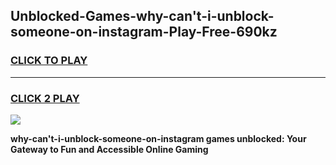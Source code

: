 
## Unblocked-Games-why-can't-i-unblock-someone-on-instagram-Play-Free-690kz
<h3>
<a href="https://premium76.site?title=why-can't-i-unblock-someone-on-instagram&ref=18A1">CLICK TO PLAY</a></h3>
<hr>

<h3>
<a href="https://premium76.site?title=why-can't-i-unblock-someone-on-instagram&ref=18A1">CLICK 2 PLAY</a>
  
</h3>

<a href="https://premium76.site?title=why-can't-i-unblock-someone-on-instagram&ref=18A1"><img src="https://clearcache.store/games.png"></a>


**why-can't-i-unblock-someone-on-instagram games unblocked: Your Gateway to Fun and Accessible Online Gaming**
